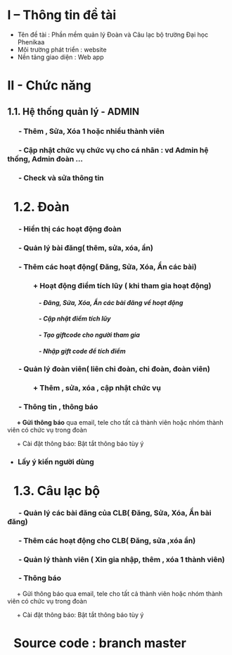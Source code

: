 ﻿# **I – Thông tin đề tài**
- Tên đề tài : Phần mềm quản lý Đoàn và Câu lạc bộ trường Đại học Phenikaa
- Môi trường phát triển : website
- Nền tảng giao diện : Web app
# **II - Chức năng** 
## **1.1. Hệ thống quản lý - ADMIN**
### `	`- Thêm , Sửa, Xóa 1 hoặc nhiều thành viên 
### `	`- Cập nhật chức vụ chức vụ cho cá nhân : vd Admin hệ thống, Admin đoàn ...
### `	`- Check và sửa thông tin 
# ` `**1.2.	Đoàn** 
### `	`- Hiển thị các hoạt động đoàn
### `	`- Quản lý bài đăng( thêm, sửa, xóa, ẩn)
### `	`- Thêm các hoạt động( Đăng, Sửa, Xóa, Ẩn các bài)
### `		`+ Hoạt động điểm tích lũy ( khi tham gia hoạt động)
#### `			`*- Đăng, Sửa, Xóa, Ẩn các bài đăng về hoạt động*
#### `			`*- Cập nhật điểm tích lũy*
#### `			`*- Tạo giftcode cho người tham gia*			
#### `			`*- Nhập gift code để tích điểm*
### `	`- Quản lý đoàn viên( liên chi đoàn, chi đoàn, đoàn viên)
### `		`+ Thêm , sửa, xóa , cập nhật chức vụ 
### `	`- Thông tin , thông báo
`	`**+ Gửi thông báo** qua email, tele cho tất cả thành viên hoặc nhóm thành viên có chức vụ trong đoàn

`	`+ Cài đặt thông báo: Bật tắt thông báo tùy ý
- ### Lấy ý kiến người dùng
# ` `**1.3.	Câu lạc bộ** 
### `	`- Quản lý các bài đăng của CLB( Đăng, Sửa, Xóa, Ẩn bài đăng)
### `	`- Thêm các hoạt động cho CLB( Đăng, sửa ,xóa ẩn)
### `	`- Quản lý thành viên ( Xin gia nhập, thêm , xóa 1 thành viên)
### `	`- Thông báo 
`	`+ Gửi thông báo qua email, tele cho tất cả thành viên hoặc nhóm thành viên có chức vụ trong đoàn

`	`+ Cài đặt thông báo: Bật tắt thông báo tùy ý
###	
# ` `Source code : branch master
